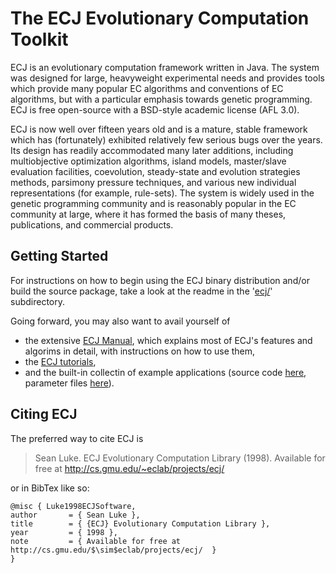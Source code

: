 # The ECJ Evolutionary Computation Toolkit

<!--- [![Build status](https://travis-ci.org/GMUEClab/ecj.svg?branch=master)](https://travis-ci.org/GMUEClab/ecj) -->

ECJ is an evolutionary computation framework written in Java. The system was designed for large, heavyweight experimental needs and provides tools which provide many popular EC algorithms and conventions of EC algorithms, but with a particular emphasis towards genetic programming. ECJ is free open-source with a BSD-style academic license (AFL 3.0).

ECJ is now well over fifteen years old and is a mature, stable framework which has (fortunately) exhibited relatively few serious bugs over the years. Its design has readily accommodated many later additions, including multiobjective optimization algorithms, island models, master/slave evaluation facilities, coevolution, steady-state and evolution strategies methods, parsimony pressure techniques, and various new individual representations (for example, rule-sets). The system is widely used in the genetic programming community and is reasonably popular in the EC community at large, where it has formed the basis of many theses, publications, and commercial products.


## Getting Started

For instructions on how to begin using the ECJ binary distribution and/or build the source package, take a look at the readme in the '[ecj/](ecj/)' subdirectory.

Going forward, you may also want to avail yourself of
 * the extensive [ECJ Manual](https://cs.gmu.edu/~eclab/projects/ecj/docs/manual/manual.pdf), which explains most of ECJ's features and algorims in detail, with instructions on how to use them,
 * the [ECJ tutorials](ecj/docs/tutorials),
 * and the built-in collectin of example applications (source code [here](ecj/src/main/java/ec/app), parameter files [here](ecj/src/main/resources/ec/app)).

## Citing ECJ

The preferred way to cite ECJ is

 > Sean Luke. ECJ Evolutionary Computation Library (1998).  Available for free at http://cs.gmu.edu/~eclab/projects/ecj/

or in BibTex like so:
```
@misc { Luke1998ECJSoftware,
author       = { Sean Luke },
title        = { {ECJ} Evolutionary Computation Library },
year         = { 1998 },
note         = { Available for free at http://cs.gmu.edu/$\sim$eclab/projects/ecj/  }
}
```
